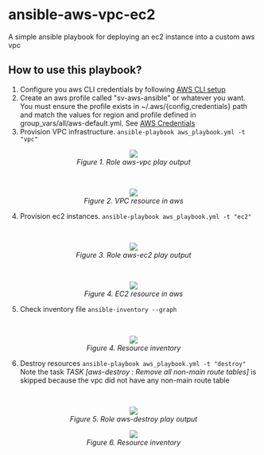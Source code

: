 # ansible-aws-vpc-ec2
A simple ansible playbook for deploying an ec2 instance into a custom aws vpc

## How to use this playbook?
1. Configure you aws CLI credentials by following [AWS CLI setup](https://docs.aws.amazon.com/cli/v1/userguide/cli-chap-welcome.html)
2. Create an aws profile called "sv-aws-ansible" or whatever you want. You must ensure the profile exists in ~/.aws/{config,credentials} path and match the values for region and profile defined in group_vars/all/aws-default.yml. See [AWS Credentials](https://docs.aws.amazon.com/cli/v1/userguide/cli-configure-files.html)
3. Provision VPC infrastructure. `ansible-playbook aws_playbook.yml -t "vpc"`

<p align="center">
  <img src="https://github.com/user-attachments/assets/0547e1c1-e732-4919-863b-9d47f552b5cb">
  <br>
  <em>Figure 1. Role aws-vpc play output</em>
</p>

<br/>

<p align="center">
  <img src="https://github.com/user-attachments/assets/0b9c2f2f-47ee-4700-ab5c-0b0773621085">
  <br>
  <em>Figure 2. VPC resource in aws</em>
</p>

4. Provision ec2 instances. `ansible-playbook aws_playbook.yml -t "ec2"`

<br/>

<p align="center">
  <img src="https://github.com/user-attachments/assets/49d61c66-abd4-4a86-856b-058d9c906f46">
  <br>
  <em>Figure 3. Role aws-ec2 play output</em>
</p>

<br/>

<p align="center">
  <img src="https://github.com/user-attachments/assets/a52079e2-c5d3-4547-8ec3-57fd1755e8e6">
  <br>
  <em>Figure 4. EC2 resource in aws</em>
</p>

5. Check inventory file `ansible-inventory --graph`

<br/>

<p align="center">
  <img src="https://github.com/user-attachments/assets/6acc91ea-27cb-473c-816a-be7ed22d920f">
  <br>
  <em>Figure 4. Resource inventory </em>
</p>

6. Destroy resources `ansible-playbook aws_playbook.yml -t "destroy"` Note the task *TASK [aws-destroy : Remove all non-main route tables]* is skipped because the vpc did not have any non-main route table

<br/>

<p align="center">
  <img src="https://github.com/user-attachments/assets/03f33447-a426-4d34-a96c-fae9fc383644">
  <br>
  <em>Figure 5. Role aws-destroy play output </em>
</p>

<p align="center">
  <img src="https://github.com/user-attachments/assets/61fdc8a6-a9c1-4ed0-9a4d-483f2e6af5f1">
  <br>
  <em>Figure 6. Resource inventory </em>
</p>
